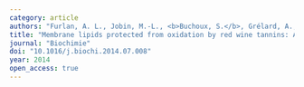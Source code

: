 ```yaml
---
category: article
authors: "Furlan, A. L., Jobin, M.-L., <b>Buchoux, S.</b>, Grélard, A., Dufourc, E. J., & Géan, J."
title: "Membrane lipids protected from oxidation by red wine tannins: A proton NMR study"
journal: "Biochimie"
doi: "10.1016/j.biochi.2014.07.008"
year: 2014
open_access: true
---
```

